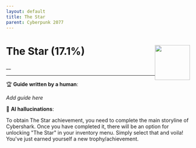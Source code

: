 ```yaml
---
layout: default
title: The Star
parent: Cyberpunk 2077
---
```


# The Star (17.1%) <img style="float: right;" src="https://cdn.cloudflare.steamstatic.com/steamcommunity/public/images/apps/1091500/96506dab554565fd3dc78446a6df17040b353f16.jpg" width="96" height="96">

__

***

:trophy: **Guide written by a human**:

_Add guide here_

:robot: **AI hallucinations**:

To obtain The Star achievement, you need to complete the main storyline of Cybershark. Once you have completed it, there will be an option for unlocking "The Star" in your inventory menu. Simply select that and voila! You've just earned yourself a new trophy/achievement.
